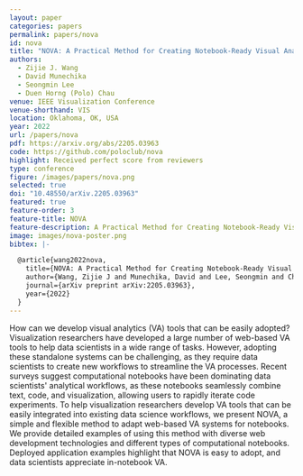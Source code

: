 ```yaml
---
layout: paper
categories: papers
permalink: papers/nova
id: nova
title: "NOVA: A Practical Method for Creating Notebook-Ready Visual Analytics"
authors: 
  - Zijie J. Wang
  - David Munechika
  - Seongmin Lee
  - Duen Horng (Polo) Chau
venue: IEEE Visualization Conference
venue-shorthand: VIS
location: Oklahoma, OK, USA
year: 2022
url: /papers/nova
pdf: https://arxiv.org/abs/2205.03963
code: https://github.com/poloclub/nova
highlight: Received perfect score from reviewers
type: conference
figure: /images/papers/nova.png
selected: true
doi: "10.48550/arXiv.2205.03963"
featured: true
feature-order: 3
feature-title: NOVA
feature-description: A Practical Method for Creating Notebook-Ready Visual Analytics
image: images/nova-poster.png
bibtex: |-

  @article{wang2022nova,
    title={NOVA: A Practical Method for Creating Notebook-Ready Visual Analytics},
    author={Wang, Zijie J and Munechika, David and Lee, Seongmin and Chau, Duen Horng},
    journal={arXiv preprint arXiv:2205.03963},
    year={2022}
  }
---
```


How can we develop visual analytics (VA) tools that can be easily adopted? Visualization researchers have developed a large number of web-based VA tools to help data scientists in a wide range of tasks. However, adopting these standalone systems can be challenging, as they require data scientists to create new workflows to streamline the VA processes. Recent surveys suggest computational notebooks have been dominating data scientists' analytical workflows, as these notebooks seamlessly combine text, code, and visualization, allowing users to rapidly iterate code experiments. To help visualization researchers develop VA tools that can be easily integrated into existing data science workflows, we present NOVA, a simple and flexible method to adapt web-based VA systems for notebooks. We provide detailed examples of using this method with diverse web development technologies and different types of computational notebooks. Deployed application examples highlight that NOVA is easy to adopt, and data scientists appreciate in-notebook VA.
